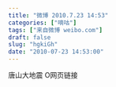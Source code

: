 ```yaml
---
title: "微博 2010.7.23 14:53"
categories: ["嘀咕"]
tags: ["来自微博 weibo.com"]
draft: false
slug: "hgkiGh"
date: "2010-07-23 14:53:00"
---
```


<p>唐山大地震  O网页链接 ​​​​</p>
